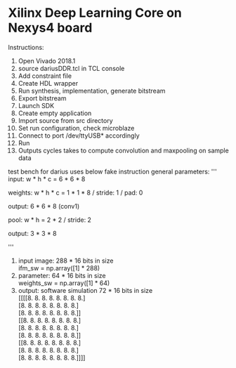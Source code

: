 # Xilinx Deep Learning Core on Nexys4 board

Instructions:
1. Open Vivado 2018.1
2. source dariusDDR.tcl in TCL console
3. Add constraint file
4. Create HDL wrapper
5. Run synthesis, implementation, generate bitstream
6. Export bitstream
7. Launch SDK
8. Create empty application
9. Import source from src directory
10. Set run configuration, check microblaze
11. Connect to port /dev/ttyUSB* accordingly
12. Run
13. Outputs cycles takes to compute convolution and maxpooling on sample data

test bench for darius uses below fake instruction
general parameters:
'''
input: w * h * c = 6 * 6 * 8

weights: w * h * c = 1 * 1 * 8 / stride: 1 / pad: 0

output: 6 * 6 * 8 (conv1)

pool: w * h = 2 * 2 / stride: 2

output: 3 * 3 * 8

'''
1. input image: 288 * 16 bits in size <br />
ifm_sw = np.array([1] * 288) <br />
2. parameter: 64 * 16 bits in size <br />
weights_sw = np.array([1] * 64) <br />
3. output: software simulation 72 * 16 bits in size <br />
[[[[8. 8. 8. 8. 8. 8. 8. 8.] <br />
   [8. 8. 8. 8. 8. 8. 8. 8.] <br />
   [8. 8. 8. 8. 8. 8. 8. 8.]] <br />
  [[8. 8. 8. 8. 8. 8. 8. 8.] <br />
   [8. 8. 8. 8. 8. 8. 8. 8.] <br />
   [8. 8. 8. 8. 8. 8. 8. 8.]] <br />
  [[8. 8. 8. 8. 8. 8. 8. 8.] <br />
   [8. 8. 8. 8. 8. 8. 8. 8.] <br />
   [8. 8. 8. 8. 8. 8. 8. 8.]]]]
